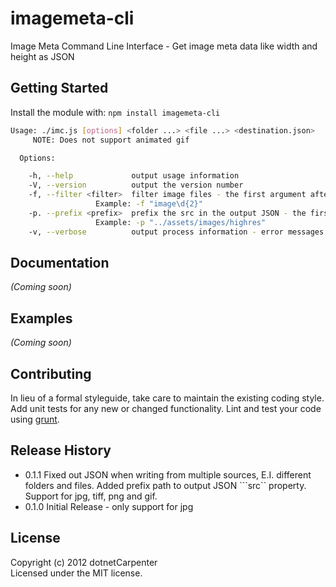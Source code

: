 # imagemeta-cli

Image Meta Command Line Interface - Get image meta data like width and height as JSON

## Getting Started
Install the module with: `npm install imagemeta-cli`

```bash
Usage: ./imc.js [options] <folder ...> <file ...> <destination.json>
	 NOTE: Does not support animated gif

  Options:

    -h, --help             output usage information
    -V, --version          output the version number
    -f, --filter <filter>  filter image files - the first argument after -f must be the <filter>
    			   Example: -f "image\d{2}"
    -p. --prefix <prefix>  prefix the src in the output JSON - the first argument after -f must be the <prefix>
    			   Example: -p "../assets/images/highres"
    -v, --verbose          output process information - error messages will always be output
```

## Documentation
_(Coming soon)_

## Examples
_(Coming soon)_

## Contributing
In lieu of a formal styleguide, take care to maintain the existing coding style. Add unit tests for any new or changed functionality. Lint and test your code using [grunt](https://github.com/gruntjs/grunt).

## Release History
+ 0.1.1 Fixed out JSON when writing from multiple sources, E.I. different folders and files. Added prefix path to output JSON ```src`` property. Support for jpg, tiff, png and gif.
+ 0.1.0 Initial Release - only support for jpg

## License
Copyright (c) 2012 dotnetCarpenter  
Licensed under the MIT license.
